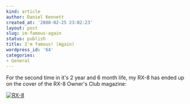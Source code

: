 ```yaml
---
kind: article
author: Daniel Kennett
created_at: '2008-02-25 23:02:23'
layout: post
slug: im-famous-again
status: publish
title: I'm famous! (Again)
wordpress_id: '64'
categories:
- General
---
```


For the second time in it's 2 year and 6 month life, my RX-8 has ended up on the cover of the RX-8 Owner's Club magazine:

<a href='/pictures/for_posts/2008/02/img_3808.jpg' title='RX-8'><img src='/pictures/for_posts/2008/02/img_3808.jpg' alt='RX-8' /></a>


